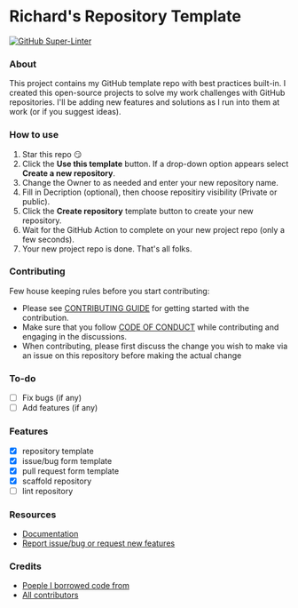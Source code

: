 # Richard's Repository Template
[![GitHub Super-Linter](https://github.com/RKKoranteng/my-repository-template/actions/workflows/linter.yml/badge.svg)](https://github.com/marketplace/actions/super-linter)

### About
This project contains my GitHub template repo with best practices built-in. I created this open-source projects to solve my work challenges with GitHub repositories. I'll be adding new features and solutions as I run into them at work (or if you suggest ideas).

### How to use
1. Star this repo 😏
1. Click the **Use this template** button. If a drop-down option appears select **Create a new repository**.
1. Change the Owner to as needed and enter your new repository name.
1. Fill in Decription (optional), then choose repositiry visibility (Private or public).
1. Click the **Create repository** template button to create your new repository.
1. Wait for the GitHub Action to complete on your new project repo (only a few seconds).
1. Your new project repo is done. That's all folks.

### Contributing
Few house keeping rules before you start contributing:
* Please see [CONTRIBUTING GUIDE](CONTRIBUTING.md) for getting started with the contribution.
* Make sure that you follow [CODE OF CONDUCT](CODE_OF_CONDUCT.md) while contributing and engaging in the discussions.
* When contributing, please first discuss the change you wish to make via an issue on this repository before making the actual change

### To-do
* [ ] Fix bugs (if any)
* [ ] Add features (if any)

### Features
* [X] repository template
* [X] issue/bug form template
* [X] pull request form template
* [X] scaffold repository
* [ ] lint repository

### Resources
* [Documentation](docs/)
* [Report issue/bug or request new features](https://github.com/RKKoranteng/my-repository-template/issues)

### Credits
* [Poeple I borrowed code from](AUTHORS.md)
* [All contributors](https://github.com/RKKoranteng/my-repository-template/graphs/contributors)
